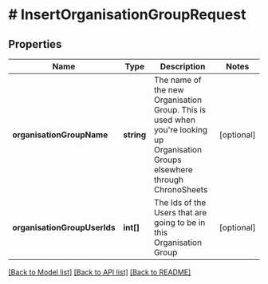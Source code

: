 # # InsertOrganisationGroupRequest

## Properties

Name | Type | Description | Notes
------------ | ------------- | ------------- | -------------
**organisationGroupName** | **string** | The name of the new Organisation Group.  This is used when you&#39;re looking up Organisation Groups elsewhere through ChronoSheets | [optional]
**organisationGroupUserIds** | **int[]** | The Ids of the Users that are going to be in this Organisation Group | [optional]

[[Back to Model list]](../../README.md#models) [[Back to API list]](../../README.md#endpoints) [[Back to README]](../../README.md)
